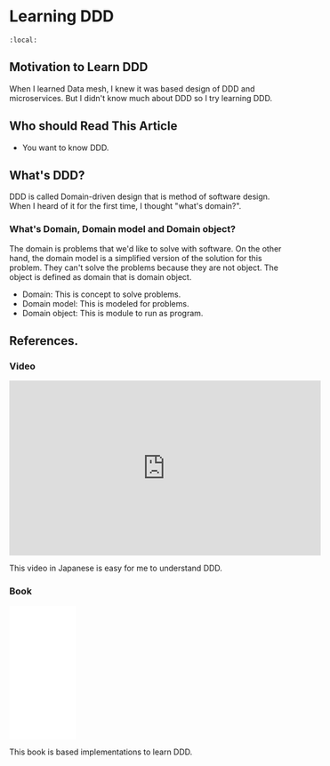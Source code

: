 # Learning DDD 
<script type="module">
  import mermaid from 'https://unpkg.com/mermaid@9/dist/mermaid.esm.min.mjs';
  mermaid.initialize({ startOnLoad: true });
</script>

```{contents}
:local:
```

## Motivation to Learn DDD
When I learned Data mesh, I knew it was based design of DDD and microservices.
But I didn't know much about DDD so I try learning DDD.

## Who should Read This Article
- You want to know DDD.

## What's DDD?
DDD is called Domain-driven design that is method of software design.
When I heard of it for the first time, I thought "what's domain?".

### What's Domain, Domain model and Domain object?
The domain is problems that we'd like to solve with software.
On the other hand, the domain model is a simplified version of the solution for this problem.
They can't solve the problems because they are not object. The object is defined as domain that is domain object. 

- Domain: This is concept to solve problems.
- Domain model: This is modeled for problems.
- Domain object: This is module to run as program.


## References.
### Video
<iframe width="560" height="315" src="https://www.youtube.com/embed/A2EU0paEVJ0" title="YouTube video player" frameborder="0" allow="accelerometer; autoplay; clipboard-write; encrypted-media; gyroscope; picture-in-picture" allowfullscreen></iframe>

This video in Japanese is easy for me to understand DDD.
### Book
<iframe sandbox="allow-popups allow-scripts allow-modals allow-forms allow-same-origin" style="width:120px;height:240px;" marginwidth="0" marginheight="0" scrolling="no" frameborder="0" src="//rcm-fe.amazon-adsystem.com/e/cm?lt1=_blank&bc1=FFFFFF&IS2=1&bg1=FFFFFF&fc1=000000&lc1=0000FF&t=yujikawa-22&language=ja_JP&o=9&p=8&l=as4&m=amazon&f=ifr&ref=as_ss_li_til&asins=479815072X&linkId=87bf829477d756e835a723cd05454e93"></iframe>

This book is based implementations to learn DDD.
